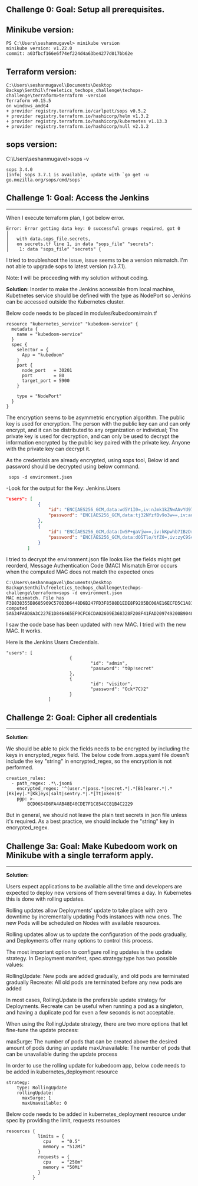 
## Challenge 0: Goal: Setup all prerequisites.
Minikube version:
-----------------
```
PS C:\Users\seshanmugavel> minikube version
minikube version: v1.22.0
commit: a03fbcf166e6f74ef224d4a63be4277d017bb62e
```

Terraform version:
------------------
```
C:\Users\seshanmugavel\Documents\Desktop Backup\Senthil\freeletics_techops_challenge\techops-challenge\terraform>terraform -version
Terraform v0.15.5
on windows_amd64
+ provider registry.terraform.io/carlpett/sops v0.5.2
+ provider registry.terraform.io/hashicorp/helm v1.3.2
+ provider registry.terraform.io/hashicorp/kubernetes v1.13.3
+ provider registry.terraform.io/hashicorp/null v2.1.2

```

sops version:
-------------
C:\Users\seshanmugavel>sops -v
```
sops 3.4.0
[info] sops 3.7.1 is available, update with `go get -u go.mozilla.org/sops/cmd/sops`

```

## Challenge 1: Goal: Access the Jenkins
-------------------------------------

When I execute terraform plan, I got below error.

```
Error: Error getting data key: 0 successful groups required, got 0
│
│   with data.sops_file.secrets,
│   on secrets.tf line 1, in data "sops_file" "secrets":
│    1: data "sops_file" "secrets" {

```

I tried to troubleshoot the issue, issue seems to be a version mismatch. I'm not able to upgrade sops to latest version (v3.7.1).

Note: I will be proceeding with my solution without coding.

**Solution:**
Inorder to make the Jenkins accessible from local machine, Kubetnetes service should be defined with the type as NodePort so Jenkins can be accessed outside the Kubernetes cluster.

Below code needs to be placed in modules/kubedoom/main.tf

```
resource "kubernetes_service" "kubedoom-service" {
  metadata {
    name = "kubedoom-service"
  }
  spec {
    selector = {
      App = "kubedoom"
    }
    port {
      node_port   = 30201
      port        = 80
      target_port = 5900
    }

    type = "NodePort"
  }
}

```

The encryption seems to be asymmetric encryption algorithm. The public key is used for encryption. The person with the public key can and can only encrypt, and it can be distributed to any organization or individual; The private key is used for decryption, and can only be used to decrypt the information encrypted by the public key paired with the private key. Anyone with the private key can decrypt it.  

As the credentials are already encrypted, using sops tool, Below id and password should be decrypted using below command.

```
 sops -d environment.json
```
-Look for the output for the Key: Jenkins.Users

```json
"users": [
			{
				"id": "ENC[AES256_GCM,data:wd5Y1I0=,iv:nJmk1kZNwAAvYd97vz1BZHxfoEotmSE6hxTMz5kHj0E=,tag:Lst9yO/jtP4uT9cOCyhZ1g==,type:str]",
				"password": "ENC[AES256_GCM,data:tj32NYzfBv9o3w==,iv:adUYiTDsI5569XC6dBVNjTxUTeXUyoWBvjO3TMqXGUg=,tag:4rA9WeAIekMHe5K8w7PQXA==,type:str]"
			},
			{
				"id": "ENC[AES256_GCM,data:Iw5P+gaVjw==,iv:kKpwhb7IBzDr2/mQzO7Dj+abBcTXkkH9dxdhePukUlc=,tag:oRednh9TAxTJ8jDu5EGuzw==,type:str]",
				"password": "ENC[AES256_GCM,data:dOSTlo/tfZ0=,iv:zyC9Scc5PEKnMp+fqHIEuguEvjgjVO66TjNe4KpRzHI=,tag:NlcUW7aemckmz3iaeQ1jBg==,type:str]"
			}
		]
```

I tried to decrypt the environment.json file looks like the fields might get reorderd, Message Authentication Code (MAC) Mismatch Error occurs when the computed MAC does not match the expected ones

```
C:\Users\seshanmugavel\Documents\Desktop Backup\Senthil\freeletics_techops_challenge\techops-challenge\terraform>sops -d environment.json
MAC mismatch. File has F3B838355B8685969C570D3D6448D6B247FD3F8588D1EDE8F9205BC08AE16ECFD5C1A811E685B1584ABB024A85D7077B4298E69A3502000A789EC96EEDC8FFCE, computed 5A634FABD8A3C227E1D846465EF9CFC6CDA02609E368328F208F41FAD209749200B9048D6ABA756B3061EA8D03D0BFCD448CEE43EB88E0CC59EEDF16010FABFA

```

I saw the code base has been updated with new MAC. I tried with the new MAC. It works.

Here is the Jenkins Users Credentials.

```
"users": [
                        {
                                "id": "admin",
                                "password": "t0p!secret"
                        },
                        {
                                "id": "visitor",
                                "password": "Ock*7C)2"
                        }
                ]

```

## Challenge 2: Goal: Cipher all credentials
----------- 

**Solution:**

We should be able to pick the fields needs to be encrypted by including the keys in encrypted_regex field.
The below code from .sops.yaml file doesn't include the key "string" in encrypted_regex, so the encryption is not performed.

```
creation_rules:
  - path_regex: .*\.json$
    encrypted_regex: '^(user.*|pass.*|secret.*|.*[Bb]earer.*|.*[Kk]ey|.*[Kk]eys|salt|sentry.*|.*[Tt]oken)$'
    pgp: >-
        BCD0654D6FA4AB48E40CDE7F1C854CC81B4C2229

```

But in general, we should not leave the plain text secrets in json file unless it's required. As a best practice, we should include the "string" key in encrypted_regex.


## Challenge 3a: Goal: Make Kubedoom work on Minikube with a single terraform apply.
-------------

**Solution:**

Users expect applications to be available all the time and developers are expected to deploy new versions of them several times a day. In Kubernetes this is done with rolling updates. 

Rolling updates allow Deployments’ update to take place with zero downtime by incrementally updating Pods instances with new ones. The new Pods will be scheduled on Nodes with available resources.

Rolling updates allow us to update the configuration of the pods gradually, and Deployments offer many options to control this process.

The most important option to configure rolling updates is the update strategy. In Deployment manifest, spec.strategy.type has two possible values:

RollingUpdate: New pods are added gradually, and old pods are terminated gradually
Recreate: All old pods are terminated before any new pods are added

In most cases, RollingUpdate is the preferable update strategy for Deployments. Recreate can be useful when running a pod as a singleton, and having a duplicate pod for even a few seconds is not acceptable.

When using the RollingUpdate strategy, there are two more options that let fine-tune the update process:

maxSurge: The number of pods that can be created above the desired amount of pods during an update
maxUnavailable: The number of pods that can be unavailable during the update process

In order to use the rolling update for kubedoom app, below code needs to be added in kubernetes_deployment resource

```
strategy:
    type: RollingUpdate
    rollingUpdate:
      maxSurge: 1
      maxUnavailable: 0
```

Below code needs to be added in kubernetes_deployment resource under spec by providing the limit, requests resources
```
resources {
            limits = {
              cpu    = "0.5"
              memory = "512Mi"
            }
            requests = {
              cpu    = "250m"
              memory = "50Mi"
            }
          }
```